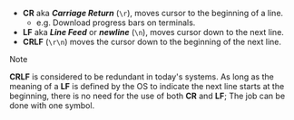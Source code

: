 - **CR** aka **_Carriage Return_** (`\r`), moves cursor to the beginning of a line.
    - e.g. Download progress bars on terminals.
- **LF** aka **_Line Feed_** or **_newline_** (`\n`), moves cursor down to the next line.
- **CRLF** (`\r\n`) moves the cursor down to the beginning of the next line.

> [!NOTE]
> **CRLF** is considered to be redundant in today's systems. As long as the meaning of a **LF** is defined by the OS to indicate the next line starts at the beginning, there is no need for the use of both **CR** and **LF**; The job can be done with one symbol.

